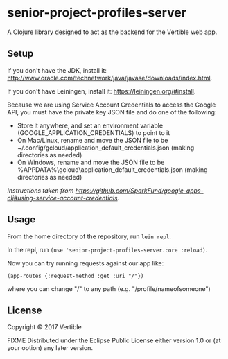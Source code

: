# senior-project-profiles-server

A Clojure library designed to act as the backend for the Vertible web app.

## Setup

If you don't have the JDK, install it: http://www.oracle.com/technetwork/java/javase/downloads/index.html.

If you don't have Leiningen, install it: https://leiningen.org/#install.

Because we are using Service Account Credentials to access the Google API, you must have the private key JSON file and do one of the following:
 * Store it anywhere, and set an environment variable (GOOGLE\_APPLICATION\_CREDENTIALS) to point to it
 * On Mac/Linux, rename and move the JSON file to be ~/.config/gcloud/application\_default\_credentials.json (making directories as needed)
 * On Windows, rename and move the JSON file to be %APPDATA%\gcloud\application\_default\_credentials.json (making directories as needed)
 
 _Instructions taken from https://github.com/SparkFund/google-apps-clj#using-service-account-credentials._

## Usage

From the home directory of the repository, run ````lein repl````.

In the repl, run ````(use 'senior-project-profiles-server.core :reload)````.

Now you can try running requests against our app like:

````(app-routes {:request-method :get :uri "/"})````

where you can change "/" to any path (e.g. "/profile/nameofsomeone")

## License

Copyright © 2017 Vertible

FIXME
Distributed under the Eclipse Public License either version 1.0 or (at
your option) any later version.
